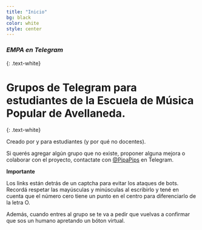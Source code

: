```yaml
---
title: "Inicio"
bg: black
color: white
style: center
---
```


### *EMPA en Telegram*
{: .text-white}


<span class="fa-stack circle" style="font-size:100px">
  <i class="fa fa-circle fa-stack-1x text-white"></i>
  <i class="fab fa-telegram fa-stack-1x text-blue"></i>
</span>

# Grupos de Telegram para estudiantes de la Escuela de Música Popular de Avellaneda.
{: .text-white}


Creado por y para estudiantes (y por qué no docentes). 

Si querés agregar algún grupo que no existe, proponer alguna mejora o colaborar con el proyecto, contactate con [@PipaPips](https://t.me/PipaPips) en Telegram.



**Importante**

Los links están detrás de un captcha para evitar los ataques de bots. Recordá respetar las mayúsculas y minúsculas al escribirlo y tené en cuenta que el número cero tiene un punto en el centro para diferenciarlo de la letra O.

Además, cuando entres al grupo se te va a pedir que vuelvas a confirmar que sos un humano apretando un bóton virtual. 





